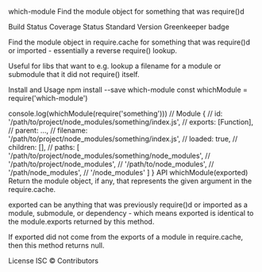 which-module
Find the module object for something that was require()d

Build Status Coverage Status Standard Version Greenkeeper badge

Find the module object in require.cache for something that was require()d or imported - essentially a reverse require() lookup.

Useful for libs that want to e.g. lookup a filename for a module or submodule that it did not require() itself.

Install and Usage
npm install --save which-module
const whichModule = require('which-module')

console.log(whichModule(require('something')))
// Module {
//   id: '/path/to/project/node_modules/something/index.js',
//   exports: [Function],
//   parent: ...,
//   filename: '/path/to/project/node_modules/something/index.js',
//   loaded: true,
//   children: [],
//   paths: [ '/path/to/project/node_modules/something/node_modules',
//            '/path/to/project/node_modules',
//            '/path/to/node_modules',
//            '/path/node_modules',
//            '/node_modules' ] }
API
whichModule(exported)
Return the module object, if any, that represents the given argument in the require.cache.

exported can be anything that was previously require()d or imported as a module, submodule, or dependency - which means exported is identical to the module.exports returned by this method.

If exported did not come from the exports of a module in require.cache, then this method returns null.

License
ISC © Contributors
